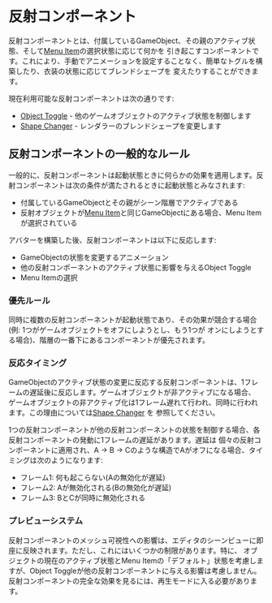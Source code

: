 ﻿---
sidebar_position: 1
---

# 反射コンポーネント

反射コンポーネントとは、付属しているGameObject、その親のアクティブ状態、そして[Menu Item](../menu-item.md)の選択状態に応じて何かを
引き起こすコンポーネントです。これにより、手動でアニメーションを設定することなく、簡単なトグルを構築したり、衣装の状態に応じてブレンドシェープを
変えたりすることができます。

現在利用可能な反射コンポーネントは次の通りです:

- [Object Toggle](./object-toggle.md) - 他のゲームオブジェクトのアクティブ状態を制御します
- [Shape Changer](./shape-changer.md) - レンダラーのブレンドシェープを変更します

## 反射コンポーネントの一般的なルール

一般的に、反射コンポーネントは起動状態ときに何らかの効果を適用します。反射コンポーネントは次の条件が満たされるときに起動状態とみなされます:

- 付属しているGameObjectとその親がシーン階層でアクティブである
- 反射オブジェクトが[Menu Item](../menu-item.md)と同じGameObjectにある場合、Menu Itemが選択されている

アバターを構築した後、反射コンポーネントは以下に反応します:

- GameObjectの状態を変更するアニメーション
- 他の反射コンポーネントのアクティブ状態に影響を与えるObject Toggle
- Menu Itemの選択

### 優先ルール

同時に複数の反射コンポーネントが起動状態であり、その効果が競合する場合(例: 1つがゲームオブジェクトをオフにしようとし、もう1つが
オンにしようとする場合)、階層の一番下にあるコンポーネントが優先されます。

### 反応タイミング

GameObjectのアクティブ状態の変更に反応する反射コンポーネントは、1フレームの遅延後に反応します。ゲームオブジェクトが非アクティブになる場合、
ゲームオブジェクトの非アクティブ化は1フレーム遅れて行われ、同時に行われます。この理由については[Shape Changer](./shape-changer.md)
を
参照してください。

1つの反射コンポーネントが他の反射コンポーネントの状態を制御する場合、各反射コンポーネントの発動に1フレームの遅延があります。遅延は
個々の反射コンポーネントに適用され、A -> B -> Cのような構造でAがオフになる場合、タイミングは次のようになります:

- フレーム1: 何も起こらない(Aの無効化が遅延)
- フレーム2: Aが無効化される(Bの無効化が遅延)
- フレーム3: BとCが同時に無効化される

### プレビューシステム

反射コンポーネントのメッシュ可視性への影響は、エディタのシーンビューに即座に反映されます。ただし、これにはいくつかの制限があります。特に、
オブジェクトの現在のアクティブ状態とMenu Itemの「デフォルト」状態を考慮しますが、Object Toggleが他の反射コンポーネントに与える影響は考慮しません。
反射コンポーネントの完全な効果を見るには、再生モードに入る必要があります。
